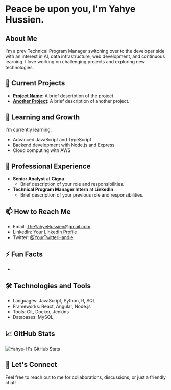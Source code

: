 # Peace be upon you, I'm Yahye Hussien.

## About Me
I'm a prev Technical Program Manager switching over to the developer side with an interest in AI, data infrastructure, web development, and continuous learning. 
I love working on challenging projects and exploring new technologies.

## 🔭 Current Projects
- **[Project Name](#)**: A brief description of the project.
- **[Another Project](#)**: A brief description of another project.

## 🌱 Learning and Growth
I'm currently learning:
- Advanced JavaScript and TypeScript
- Backend development with Node.js and Express
- Cloud computing with AWS

## 💼 Professional Experience
- **Senior Analyst** at **Cigna**
  - Brief description of your role and responsibilities.
- **Technical Program Manager Intern** at **LinkedIn**
  - Brief description of your previous role and responsibilities.

## 📫 How to Reach Me
- Email: [TheYahyeHussien@gmail.com](mailto:TheYahyeHussien@gmail.com)
- LinkedIn: [Your LinkedIn Profile](#)
- Twitter: [@YourTwitterHandle](https://twitter.com/YourTwitterHandle)

## ⚡ Fun Facts
- 

## 🛠️ Technologies and Tools
- Languages: JavaScript, Python, R, SQL
- Frameworks: React, Angular, Node.js
- Tools: Git, Docker, Jenkins
- Databases: MySQL,

## 📈 GitHub Stats
![Yahye-H's GitHub Stats](https://github-readme-stats.vercel.app/api?username=Yahye-H&show_icons=true&theme=radical)


## 💬 Let's Connect
Feel free to reach out to me for collaborations, discussions, or just a friendly chat!


<!---
Yahye-H/Yahye-H is a ✨ special ✨ repository because its `README.md` (this file) appears on your GitHub profile.
You can click the Preview link to take a look at your changes.
--->
